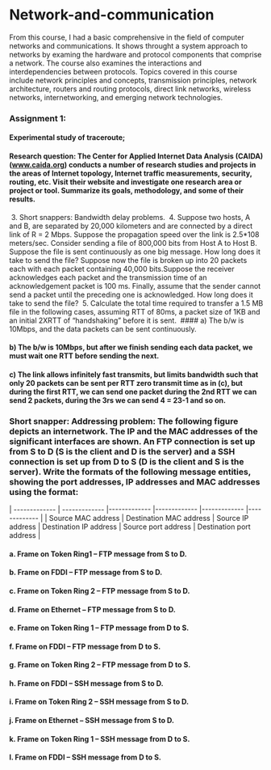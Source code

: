 # Network-and-communication
From this course, I had a basic comprehensive in the field of computer networks and communications. 
It shows throught a system approach to networks by examing the hardware and protocol components that comprise a network.
The course also examines the interactions and interdependencies between protocols. 
Topics covered in this course include network principles and concepts, transmission principles, network architecture, 
routers and routing protocols, direct link networks, wireless networks, internetworking, and emerging network technologies.

### Assignment 1: 
#### Experimental study of traceroute;
#### Research question: The Center for Applied Internet Data Analysis (CAIDA) (www.caida.org) conducts a number of research studies and projects in the areas of Internet topology, Internet traffic measurements, security, routing, etc. Visit their website and investigate one research area or project or tool. Summarize its goals, methodology, and some of their results.
  3. Short snappers: Bandwidth delay problems.
  4. Suppose two hosts, A and B, are separated by 20,000 kilometers and are connected by a direct link of R = 2 Mbps. Suppose the propagation speed over the link is 2.5*108 meters/sec. Consider sending a file of 800,000 bits from Host A to Host B. Suppose the file is sent continuously as one big message. How long does it take to send the file? Suppose now the file is broken up into 20 packets each with each packet containing 40,000 bits.Suppose the receiver acknowledges each packet and the transmission time of an acknowledgement packet is 100 ms. Finally, assume that the sender cannot send a packet until the preceding one is acknowledged. How long does it take to send the file?
  5. Calculate the total time required to transfer a 1.5 MB file in the following cases, assuming RTT of 80ms, a packet size of 1KB and an initial 2XRTT of “handshaking” before it is sent.
  #### a) The b/w is 10Mbps, and the data packets can be sent continuously.
  #### b) The b/w is 10Mbps, but after we finish sending each data packet, we must wait one RTT before sending the next. 
  #### c) The link allows infinitely fast transmits, but limits bandwidth such that only 20 packets can be sent per RTT zero transmit time as in (c), but during the first RTT, we can send one packet during the 2nd RTT we can send 2 packets, during the 3rs we can send 4 = 23-1 and so on.
  ### Short snapper: Addressing problem: The following figure depicts an internetwork. The IP and the MAC addresses of the significant interfaces are shown. An FTP connection is set up from S to D (S is the client and D is the server) and a SSH connection is set up from D to S (D is the client and S is the server). Write the formats of the following message entities, showing the port addresses, IP addresses and MAC addresses using the format:
| ------------- | ------------- |------------- |------------- |------------- |------------- |
| Source MAC address  | Destination MAC address  | Source IP address |  Destination IP address  | Source port address  | Destination port address |
 #### a. Frame on Token Ring1 – FTP message from S to D.
 #### b. Frame on FDDI – FTP message from S to D.
 #### c. Frame on Token Ring 2 – FTP message from S to D.
 #### d. Frame on Ethernet – FTP message from S to D.
 #### e. Frame on Token Ring 1 – FTP message from D to S.
 #### f. Frame on FDDI – FTP message from D to S.
 #### g. Frame on Token Ring 2 – FTP message from D to S.
 #### h. Frame on FDDI – SSH message from S to D.
 #### i. Frame on Token Ring 2 – SSH message from S to D.
 #### j. Frame on Ethernet – SSH message from S to D.
 #### k. Frame on Token Ring 1 – SSH message from D to S.
 #### l. Frame on FDDI – SSH message from D to S.


